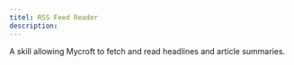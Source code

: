 ```yaml
---
titel: RSS Feed Reader
description: 
---
```

A skill allowing Mycroft to fetch and read headlines and article summaries.
